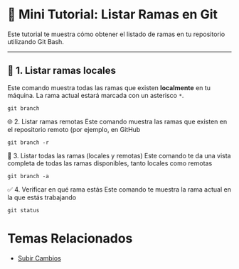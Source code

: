 # 🌿 Mini Tutorial: Listar Ramas en Git

Este tutorial te muestra cómo obtener el listado de ramas en tu repositorio utilizando Git Bash.

---

## 📂 1. Listar ramas locales

Este comando muestra todas las ramas que existen **localmente** en tu máquina. La rama actual estará marcada con un asterisco `*`.

```git
git branch
```

🌐 2. Listar ramas remotas
Este comando muestra las ramas que existen en el repositorio remoto (por ejemplo, en GitHub

```git
git branch -r
```
🧭 3. Listar todas las ramas (locales y remotas)
Este comando te da una vista completa de todas las ramas disponibles, tanto locales como remotas

```git
git branch -a
```

✅ 4. Verificar en qué rama estás
Este comando te muestra la rama actual en la que estás trabajando

```git
git status
```

# Temas Relacionados
- [Subir Cambios](https://github.com/jmartinez-exosinf/git-bash/blob/main/subir-cambios.md)
